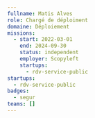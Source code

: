 ```yaml
---
fullname: Matis Alves
role: Chargé de déploiment
domaine: Déploiement
missions:
  - start: 2022-03-01
    end: 2024-09-30
    status: independent
    employer: Scopyleft
    startups:
      - rdv-service-public
startups:
  - rdv-service-public
badges:
  - segur
teams: []
---
```


